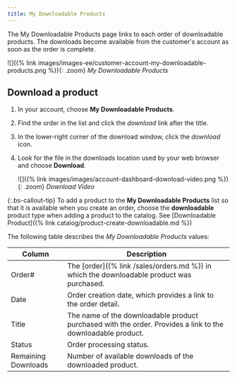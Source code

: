 ```yaml
---
title: My Downloadable Products
---
```


The My Downloadable Products page links to each order of downloadable products. The downloads become available from the customer's account as soon as the order is complete.

![]({% link images/images-ee/customer-account-my-downloadable-products.png %}){: .zoom}
_My Downloadable Products_

## Download a product

1. In your account, choose **My Downloadable Products**.

1. Find the order in the list and click the _download_ link after the title.

1. In the lower-right corner of the download window, click the _download_ icon.

1. Look for the file in the downloads location used by your web browser and choose **Download**.

    ![]({% link images/images/account-dashboard-download-video.png %}){: .zoom}
    _Download Video_

{:.bs-callout-tip}
To add a product to the **My Downloadable Products** list so that it is available when you create an order, choose the **downloadable** product type when adding a product to the catalog. See [Downloadable Product]({% link catalog/product-create-downloadable.md %})

The following table describes the _My Downloadable Products_ values:

|Column|Description|
|--- |--- |
|Order#|The [order]({% link /sales/orders.md %}) in which the downloadable product was purchased.|
|Date| Order creation date, which provides a link to the order detail.|
|Title|The name of the downloadable product purchased with the order. Provides a link to the downloadable product.|
|Status|Order processing status.|
|Remaining Downloads|Number of available downloads of the downloaded product.|